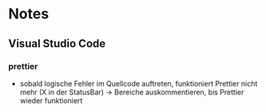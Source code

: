 # Notes

## Visual Studio Code

### prettier

- sobald logische Fehler im Quellcode auftreten, funktioniert Prettier nicht mehr (X in der StatusBar) -> Bereiche auskommentieren, bis Prettier wieder funktioniert
